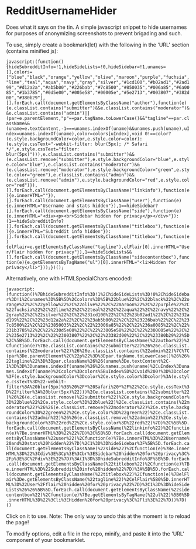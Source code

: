 # RedditUsernameHider

Does what it says on the tin. A simple javascript snippet to hide usernames for purposes of anonymizing screenshots to prevent brigading and such.

To use, simply create a bookmark(let) with the following in the 'URL' section (contains minified js):

`javascript:(function(){hideSubredditInfo=!1,hideSideLists=!0,hideSidebar=!1,unames=[],colors=["blue","black","orange","yellow","olive","maroon","purple","fuchsia","lime","teal","aqua","navy","gray","silver","#1cd100","#b02ad1","#2ad199","#d12a2a","#ab5b00","#226bab","#7c8500","#850035","#006a85","#6a0085","#1b3785","#0d5e00","#005e58","#00005e","#5e2713","#003807","#382d00","#380b29"],[].forEach.call(document.getElementsByClassName("author"),function(e){e.classList.contains("submitter")&&e.classList.contains("moderator")&&e.classList.contains("admin")||(par=e.parentElement,"p"==par.tagName.toLowerCase()&&"tagline"==par.className&&(uname=e.textContent,-1===unames.indexOf(uname)&&unames.push(uname),uIndex=unames.indexOf(uname),color=colors[uIndex],void 0!==color?(e.style.backgroundColor=color,e.style.color=color):(e.style.cssText="-webkit-filter: blur(5px); /* Safari */",e.style.cssText="filter: blur(5px)"))),e.classList.contains("submitter")&&(e.classList.remove("submitter"),e.style.backgroundColor="blue",e.style.color="blue"),e.classList.contains("moderator")&&(e.classList.remove("moderator"),e.style.backgroundColor="green",e.style.color="green"),e.classList.contains("admin")&&(e.classList.remove("admin"),e.style.backgroundColor="red",e.style.color="red")}),[].forEach.call(document.getElementsByClassName("linkinfo"),function(e){e.innerHTML=""}),[].forEach.call(document.getElementsByClassName("user"),function(e){e.innerHTML="Username and stats hidden"}),1==hideSidebar?[].forEach.call(document.getElementsByClassName("side"),function(e){e.innerHTML="<div><p><br>Sidebar hidden for privacy</p></div>"}):(1==hideSubredditInfo?[].forEach.call(document.getElementsByClassName("titlebox"),function(e){e.innerHTML="Subreddit info hidden"}):[].forEach.call(document.getElementsByClassName("titlebox"),function(e){elFlair=e.getElementsByClassName("tagline"),elFlair[0].innerHTML="User/flair hidden for privacy"}),1==hideSideLists&&[].forEach.call(document.getElementsByClassName("sidecontentbox"),function(e){e.getElementsByTagName("ul")[0].innerHTML="<li>Hidden for privacy</li>"}));})();`

Alternatively, one with HTMLSpecialChars encoded: 

`javascript:(function()%7BhideSubredditInfo%3D!1%2ChideSideLists%3D!0%2ChideSidebar%3D!1%2Cunames%3D%5B%5D%2Ccolors%3D%5B%22blue%22%2C%22black%22%2C%22orange%22%2C%22yellow%22%2C%22olive%22%2C%22maroon%22%2C%22purple%22%2C%22fuchsia%22%2C%22lime%22%2C%22teal%22%2C%22aqua%22%2C%22navy%22%2C%22gray%22%2C%22silver%22%2C%22%231cd100%22%2C%22%23b02ad1%22%2C%22%232ad199%22%2C%22%23d12a2a%22%2C%22%23ab5b00%22%2C%22%23226bab%22%2C%22%237c8500%22%2C%22%23850035%22%2C%22%23006a85%22%2C%22%236a0085%22%2C%22%231b3785%22%2C%22%230d5e00%22%2C%22%23005e58%22%2C%22%2300005e%22%2C%22%235e2713%22%2C%22%23003807%22%2C%22%23382d00%22%2C%22%23380b29%22%5D%2C%5B%5D.forEach.call(document.getElementsByClassName(%22author%22)%2Cfunction(e)%7Be.classList.contains(%22submitter%22)%26%26e.classList.contains(%22moderator%22)%26%26e.classList.contains(%22admin%22)%7C%7C(par%3De.parentElement%2C%22p%22%3D%3Dpar.tagName.toLowerCase()%26%26%22tagline%22%3D%3Dpar.className%26%26(uname%3De.textContent%2C-1%3D%3D%3Dunames.indexOf(uname)%26%26unames.push(uname)%2CuIndex%3Dunames.indexOf(uname)%2Ccolor%3Dcolors%5BuIndex%5D%2Cvoid%200!%3D%3Dcolor%3F(e.style.backgroundColor%3Dcolor%2Ce.style.color%3Dcolor)%3A(e.style.cssText%3D%22-webkit-filter%3A%20blur(5px)%3B%20%2F*%20Safari%20*%2F%22%2Ce.style.cssText%3D%22filter%3A%20blur(5px)%22)))%2Ce.classList.contains(%22submitter%22)%26%26(e.classList.remove(%22submitter%22)%2Ce.style.backgroundColor%3D%22blue%22%2Ce.style.color%3D%22blue%22)%2Ce.classList.contains(%22moderator%22)%26%26(e.classList.remove(%22moderator%22)%2Ce.style.backgroundColor%3D%22green%22%2Ce.style.color%3D%22green%22)%2Ce.classList.contains(%22admin%22)%26%26(e.classList.remove(%22admin%22)%2Ce.style.backgroundColor%3D%22red%22%2Ce.style.color%3D%22red%22)%7D)%2C%5B%5D.forEach.call(document.getElementsByClassName(%22linkinfo%22)%2Cfunction(e)%7Be.innerHTML%3D%22%22%7D)%2C%5B%5D.forEach.call(document.getElementsByClassName(%22user%22)%2Cfunction(e)%7Be.innerHTML%3D%22Username%20and%20stats%20hidden%22%7D)%2C1%3D%3DhideSidebar%3F%5B%5D.forEach.call(document.getElementsByClassName(%22side%22)%2Cfunction(e)%7Be.innerHTML%3D%22%3Cdiv%3E%3Cp%3E%3Cbr%3ESidebar%20hidden%20for%20privacy%3C%2Fp%3E%3C%2Fdiv%3E%22%7D)%3A(1%3D%3DhideSubredditInfo%3F%5B%5D.forEach.call(document.getElementsByClassName(%22titlebox%22)%2Cfunction(e)%7Be.innerHTML%3D%22Subreddit%20info%20hidden%22%7D)%3A%5B%5D.forEach.call(document.getElementsByClassName(%22titlebox%22)%2Cfunction(e)%7BelFlair%3De.getElementsByClassName(%22tagline%22)%2CelFlair%5B0%5D.innerHTML%3D%22User%2Fflair%20hidden%20for%20privacy%22%7D)%2C1%3D%3DhideSideLists%26%26%5B%5D.forEach.call(document.getElementsByClassName(%22sidecontentbox%22)%2Cfunction(e)%7Be.getElementsByTagName(%22ul%22)%5B0%5D.innerHTML%3D%22%3Cli%3EHidden%20for%20privacy%3C%2Fli%3E%22%7D))%7D)()`

Click on it to use. Note: The only way to undo this at the moment is to reload the page!

To modify options, edit a file in the repo, minify, and paste it into the 'URL' component of your bookmarklet.
